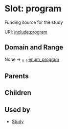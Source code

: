 
# Slot: program


Funding source for the study

URI: [include:program](https://w3id.org/include/program)


## Domain and Range

None &#8594;  <sub>0..1</sub> [enum_program](enum_program.md)

## Parents


## Children


## Used by

 * [Study](Study.md)

